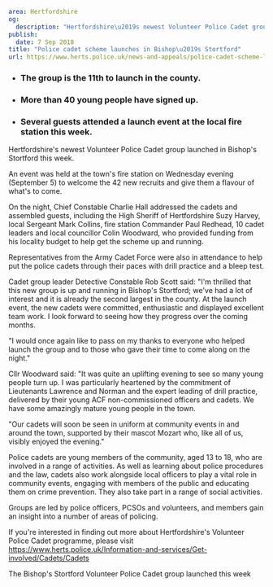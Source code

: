 ```yaml
area: Hertfordshire
og:
  description: "Hertfordshire\u2019s newest Volunteer Police Cadet group launched in Bishop\u2019s Stortford this week."
publish:
  date: 7 Sep 2018
title: "Police cadet scheme launches in Bishop\u2019s Stortford"
url: https://www.herts.police.uk/news-and-appeals/police-cadet-scheme-launches-in-bishops-stortford1744a
```

* ### The group is the 11th to launch in the county.

 * ### More than 40 young people have signed up.

 * ### Several guests attended a launch event at the local fire station this week.

Hertfordshire's newest Volunteer Police Cadet group launched in Bishop's Stortford this week.

An event was held at the town's fire station on Wednesday evening (September 5) to welcome the 42 new recruits and give them a flavour of what's to come.

On the night, Chief Constable Charlie Hall addressed the cadets and assembled guests, including the High Sheriff of Hertfordshire Suzy Harvey, local Sergeant Mark Collins, fire station Commander Paul Redhead, 10 cadet leaders and local councillor Colin Woodward, who provided funding from his locality budget to help get the scheme up and running.

Representatives from the Army Cadet Force were also in attendance to help put the police cadets through their paces with drill practice and a bleep test.

Cadet group leader Detective Constable Rob Scott said: "I'm thrilled that this new group is up and running in Bishop's Stortford; we've had a lot of interest and it is already the second largest in the county. At the launch event, the new cadets were committed, enthusiastic and displayed excellent team work. I look forward to seeing how they progress over the coming months.

"I would once again like to pass on my thanks to everyone who helped launch the group and to those who gave their time to come along on the night."

Cllr Woodward said: "It was quite an uplifting evening to see so many young people turn up. I was particularly heartened by the commitment of Lieutenants Lawrence and Norman and the expert leading of drill practice, delivered by their young ACF non-commissioned officers and cadets. We have some amazingly mature young people in the town.

"Our cadets will soon be seen in uniform at community events in and around the town, supported by their mascot Mozart who, like all of us, visibly enjoyed the evening."

Police cadets are young members of the community, aged 13 to 18, who are involved in a range of activities. As well as learning about police procedures and the law, cadets also work alongside local officers to play a vital role in community events, engaging with members of the public and educating them on crime prevention. They also take part in a range of social activities.

Groups are led by police officers, PCSOs and volunteers, and members gain an insight into a number of areas of policing.

If you're interested in finding out more about Hertfordshire's Volunteer Police Cadet programme, please visit https://www.herts.police.uk/Information-and-services/Get-involved/Cadets/Cadets

The Bishop's Stortford Volunteer Police Cadet group launched this week
